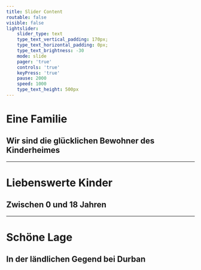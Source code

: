 ```yaml
---
title: Slider Content
routable: false
visible: false
lightslider:
    slider_type: text
    type_text_vertical_padding: 170px;
    type_text_horizontal_padding: 0px;
    type_text_brightness: -30
    mode: slide
    pager: 'true'
    controls: 'true'
    keyPress: 'true'
    pause: 2000
    speed: 1000
    type_text_height: 500px
---
```


# Eine Familie
## Wir sind die glücklichen Bewohner des Kinderheimes
___
# Liebenswerte Kinder
## Zwischen 0 und 18 Jahren
___
# Schöne Lage
## In der ländlichen Gegend bei Durban
